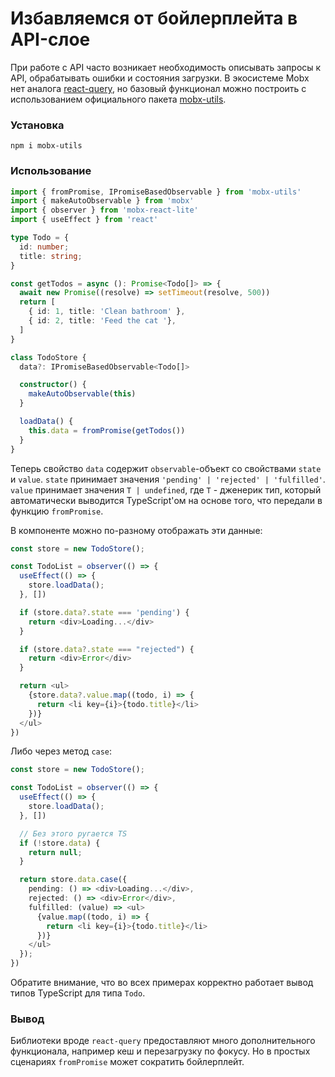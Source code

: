 # Избавляемся от бойлерплейта в API-слое

При работе с API часто возникает необходимость описывать запросы к API, обрабатывать ошибки и состояния загрузки. В экосистеме Mobx нет аналога [react-query](https://github.com/TanStack/query), но базовый функционал можно построить с использованием официального пакета [mobx-utils](https://github.com/mobxjs/mobx-utils).

### Установка

`npm i mobx-utils`

### Использование

```typescript
import { fromPromise, IPromiseBasedObservable } from 'mobx-utils'
import { makeAutoObservable } from 'mobx'
import { observer } from 'mobx-react-lite'
import { useEffect } from 'react'

type Todo = {
  id: number;
  title: string;
}

const getTodos = async (): Promise<Todo[]> => {
  await new Promise((resolve) => setTimeout(resolve, 500))
  return [
    { id: 1, title: 'Clean bathroom' },
    { id: 2, title: 'Feed the cat '},
  ]
}

class TodoStore {
  data?: IPromiseBasedObservable<Todo[]>

  constructor() {
    makeAutoObservable(this)
  }

  loadData() {
    this.data = fromPromise(getTodos())
  }
}
```

Теперь свойство `data` содержит `observable`-объект со свойствами `state` и `value`.
`state` принимает значения `'pending' | 'rejected' | 'fulfilled'`. `value` принимает значения `T | undefined`, где `T` - дженерик тип, который автоматически выводится TypeScript'ом на основе того, что передали в функцию `fromPromise`.

В компоненте можно по-разному отображать эти данные:

```typescript jsx
const store = new TodoStore();

const TodoList = observer(() => {
  useEffect(() => {
    store.loadData();
  }, [])

  if (store.data?.state === 'pending') {
    return <div>Loading...</div>
  }

  if (store.data?.state === "rejected") {
    return <div>Error</div>
  }

  return <ul>
    {store.data?.value.map((todo, i) => {
      return <li key={i}>{todo.title}</li>
    })}
  </ul>
})
```

Либо через метод `case`:

```typescript jsx
const store = new TodoStore();

const TodoList = observer(() => {
  useEffect(() => {
    store.loadData();
  }, [])

  // Без этого ругается TS
  if (!store.data) {
    return null;
  }

  return store.data.case({
    pending: () => <div>Loading...</div>,
    rejected: () => <div>Error</div>,
    fulfilled: (value) => <ul>
      {value.map((todo, i) => {
        return <li key={i}>{todo.title}</li>
      })}
    </ul>
  });
})
```

Обратите внимание, что во всех примерах корректно работает вывод типов TypeScript для типа `Todo`. 

### Вывод
Библиотеки вроде `react-query` предоставляют много дополнительного функционала, например кеш и перезагрузку по фокусу. Но в простых сценариях `fromPromise` может сократить бойлерплейт. 
